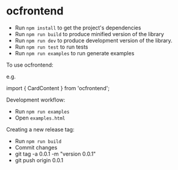 # ocfrontend

* Run `npm install` to get the project's dependencies
* Run `npm run build` to produce minified version of the library
* Run `npm run dev` to produce development version of the library.
* Run `npm run test` to run tests
* Run `npm run examples` to run generate examples


To use ocfrontend:

e.g.

import { CardContent } from 'ocfrontend';


Development workflow:


* Run `npm run examples`
* Open `examples.html`


Creating a new release tag:

* Run `npm run build`
* Commit changes
* git tag -a 0.0.1 -m "version 0.0.1"
* git push origin 0.0.1
